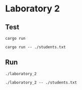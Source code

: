 # Laboratory 2

## Test

```shell
cargo run
```

```shell
cargo run -- ./students.txt
```

## Run

```shell
./laboratory_2
```

```shell
./laboratory_2 -- ./students.txt
```
